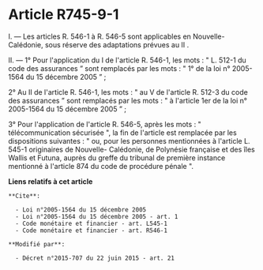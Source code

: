 # Article R745-9-1

I. ― Les articles R. 546-1 à R. 546-5 sont applicables en Nouvelle-Calédonie, sous réserve des adaptations prévues au II . 

II. ― 1° Pour l'application du I de l'article R. 546-1, les mots : " L. 512-1 du code des assurances ” sont remplacés par les
mots : " 1° de la loi n° 2005-1564 du 15 décembre 2005 ”  ; 

2° Au II de l'article R. 546-1, les mots : " au V de l'article R. 512-3 du code des assurances   ” sont remplacés par les
mots : " à l'article 1er de la loi n° 2005-1564 du 15 décembre 2005 ”  ; 

3° Pour l'application de l'article R. 546-5, après les mots : " télécommunication sécurisée ", la fin de l'article est
remplacée par les dispositions suivantes : " ou, pour les personnes mentionnées à l'article L. 545-1 originaires de Nouvelle-
Calédonie, de Polynésie française et des îles Wallis et Futuna, auprès du greffe du tribunal de première instance mentionné à
l'article 874 du code de procédure pénale ".

**Liens relatifs à cet article**

	**Cite**:

	  - Loi n°2005-1564 du 15 décembre 2005
	  - Loi n°2005-1564 du 15 décembre 2005 - art. 1
	  - Code monétaire et financier - art. L545-1
	  - Code monétaire et financier - art. R546-1

	**Modifié par**:

	  - Décret n°2015-707 du 22 juin 2015 - art. 21
